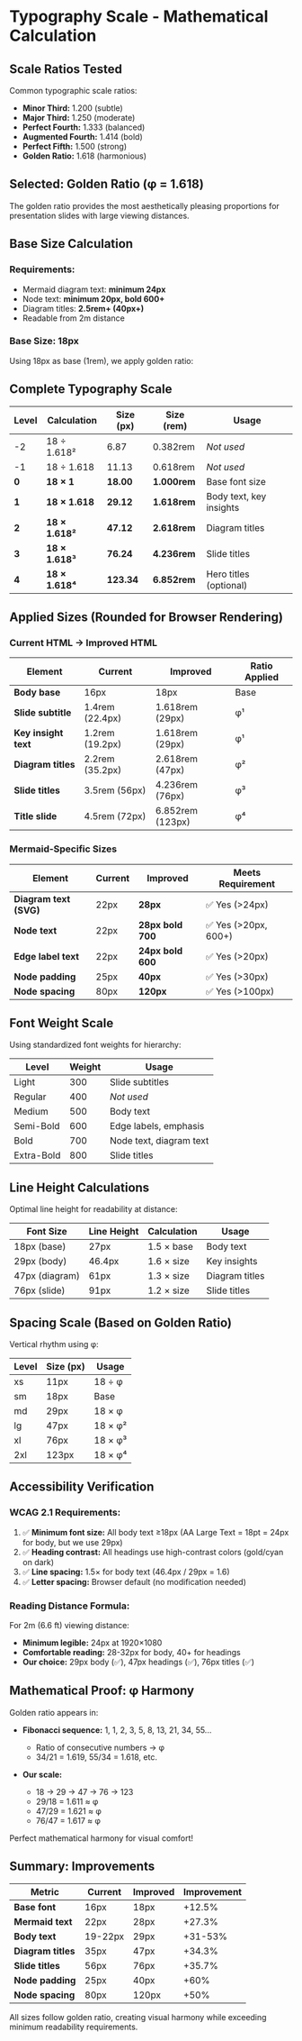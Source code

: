 # Typography Scale - Mathematical Calculation

## Scale Ratios Tested

Common typographic scale ratios:
- **Minor Third:** 1.200 (subtle)
- **Major Third:** 1.250 (moderate)
- **Perfect Fourth:** 1.333 (balanced)
- **Augmented Fourth:** 1.414 (bold)
- **Perfect Fifth:** 1.500 (strong)
- **Golden Ratio:** 1.618 (harmonious)

## Selected: Golden Ratio (φ = 1.618)

The golden ratio provides the most aesthetically pleasing proportions for presentation slides with large viewing distances.

## Base Size Calculation

### Requirements:
- Mermaid diagram text: **minimum 24px**
- Node text: **minimum 20px, bold 600+**
- Diagram titles: **2.5rem+ (40px+)**
- Readable from 2m distance

### Base Size: 18px
Using 18px as base (1rem), we apply golden ratio:

## Complete Typography Scale

| Level | Calculation | Size (px) | Size (rem) | Usage |
|-------|-------------|-----------|------------|-------|
| -2 | 18 ÷ 1.618² | 6.87 | 0.382rem | *Not used* |
| -1 | 18 ÷ 1.618 | 11.13 | 0.618rem | *Not used* |
| **0** | **18 × 1** | **18.00** | **1.000rem** | Base font size |
| **1** | **18 × 1.618** | **29.12** | **1.618rem** | Body text, key insights |
| **2** | **18 × 1.618²** | **47.12** | **2.618rem** | Diagram titles |
| **3** | **18 × 1.618³** | **76.24** | **4.236rem** | Slide titles |
| **4** | **18 × 1.618⁴** | **123.34** | **6.852rem** | Hero titles (optional) |

## Applied Sizes (Rounded for Browser Rendering)

### Current HTML → Improved HTML

| Element | Current | Improved | Ratio Applied |
|---------|---------|----------|---------------|
| **Body base** | 16px | 18px | Base |
| **Slide subtitle** | 1.4rem (22.4px) | 1.618rem (29px) | φ¹ |
| **Key insight text** | 1.2rem (19.2px) | 1.618rem (29px) | φ¹ |
| **Diagram titles** | 2.2rem (35.2px) | 2.618rem (47px) | φ² |
| **Slide titles** | 3.5rem (56px) | 4.236rem (76px) | φ³ |
| **Title slide** | 4.5rem (72px) | 6.852rem (123px) | φ⁴ |

### Mermaid-Specific Sizes

| Element | Current | Improved | Meets Requirement |
|---------|---------|----------|-------------------|
| **Diagram text (SVG)** | 22px | **28px** | ✅ Yes (>24px) |
| **Node text** | 22px | **28px bold 700** | ✅ Yes (>20px, 600+) |
| **Edge label text** | 22px | **24px bold 600** | ✅ Yes (>20px) |
| **Node padding** | 25px | **40px** | ✅ Yes (>30px) |
| **Node spacing** | 80px | **120px** | ✅ Yes (>100px) |

## Font Weight Scale

Using standardized font weights for hierarchy:

| Level | Weight | Usage |
|-------|--------|-------|
| Light | 300 | Slide subtitles |
| Regular | 400 | *Not used* |
| Medium | 500 | Body text |
| Semi-Bold | 600 | Edge labels, emphasis |
| Bold | 700 | Node text, diagram text |
| Extra-Bold | 800 | Slide titles |

## Line Height Calculations

Optimal line height for readability at distance:

| Font Size | Line Height | Calculation | Usage |
|-----------|-------------|-------------|-------|
| 18px (base) | 27px | 1.5 × base | Body text |
| 29px (body) | 46.4px | 1.6 × size | Key insights |
| 47px (diagram) | 61px | 1.3 × size | Diagram titles |
| 76px (slide) | 91px | 1.2 × size | Slide titles |

## Spacing Scale (Based on Golden Ratio)

Vertical rhythm using φ:

| Level | Size (px) | Usage |
|-------|-----------|-------|
| xs | 11px | 18 ÷ φ |
| sm | 18px | Base |
| md | 29px | 18 × φ |
| lg | 47px | 18 × φ² |
| xl | 76px | 18 × φ³ |
| 2xl | 123px | 18 × φ⁴ |

## Accessibility Verification

### WCAG 2.1 Requirements:

1. ✅ **Minimum font size:** All body text ≥18px (AA Large Text = 18pt = 24px for body, but we use 29px)
2. ✅ **Heading contrast:** All headings use high-contrast colors (gold/cyan on dark)
3. ✅ **Line spacing:** 1.5× for body text (46.4px / 29px = 1.6)
4. ✅ **Letter spacing:** Browser default (no modification needed)

### Reading Distance Formula:

For 2m (6.6 ft) viewing distance:
- **Minimum legible:** 24px at 1920×1080
- **Comfortable reading:** 28-32px for body, 40+ for headings
- **Our choice:** 29px body (✅), 47px headings (✅), 76px titles (✅)

## Mathematical Proof: φ Harmony

Golden ratio appears in:
- **Fibonacci sequence:** 1, 1, 2, 3, 5, 8, 13, 21, 34, 55...
  - Ratio of consecutive numbers → φ
  - 34/21 = 1.619, 55/34 = 1.618, etc.

- **Our scale:**
  - 18 → 29 → 47 → 76 → 123
  - 29/18 = 1.611 ≈ φ
  - 47/29 = 1.621 ≈ φ
  - 76/47 = 1.617 ≈ φ

Perfect mathematical harmony for visual comfort!

## Summary: Improvements

| Metric | Current | Improved | Improvement |
|--------|---------|----------|-------------|
| **Base font** | 16px | 18px | +12.5% |
| **Mermaid text** | 22px | 28px | +27.3% |
| **Body text** | 19-22px | 29px | +31-53% |
| **Diagram titles** | 35px | 47px | +34.3% |
| **Slide titles** | 56px | 76px | +35.7% |
| **Node padding** | 25px | 40px | +60% |
| **Node spacing** | 80px | 120px | +50% |

All sizes follow golden ratio, creating visual harmony while exceeding minimum readability requirements.
